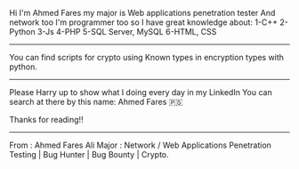 Hi I'm Ahmed Fares my major is Web applications penetration tester And network too
I'm programmer too so I have great knowledge about:
1-C++
2-Python
3-Js
4-PHP
5-SQL Server, MySQL
6-HTML, CSS
__________________________________________________________________________________
You can find scripts for crypto using Known types in encryption types with python.

__________________________________________________________________________________
Please Harry up to show what I doing every day in my LinkedIn 
You can search at there by this name: Ahmed Fares 🇵🇸

Thanks for reading!! 


__________________________________________________________________________________
From : Ahmed Fares Ali
Major : Network / Web Applications Penetration Testing | Bug Hunter | Bug Bounty | Crypto.
